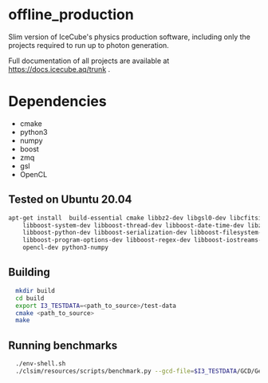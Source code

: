 # offline_production
Slim version of IceCube's physics production software, including only the projects required to run up to photon generation. 

Full documentation of all projects are available at https://docs.icecube.aq/trunk .

# Dependencies
* cmake 
* python3
* numpy
* boost
* zmq
* gsl
* OpenCL 

## Tested on Ubuntu 20.04

```sh
apt-get install  build-essential cmake libbz2-dev libgsl0-dev libcfitsio-dev
    libboost-system-dev libboost-thread-dev libboost-date-time-dev libzmq5-dev
    libboost-python-dev libboost-serialization-dev libboost-filesystem-dev 
    libboost-program-options-dev libboost-regex-dev libboost-iostreams-dev
    opencl-dev python3-numpy
```

## Building

```sh
  mkdir build
  cd build
  export I3_TESTDATA=<path_to_source>/test-data
  cmake <path_to_source>
  make
```

## Running benchmarks

```sh
  ./env-shell.sh
  ./clsim/resources/scripts/benchmark.py --gcd-file=$I3_TESTDATA/GCD/GeoCalibDetectorStatus_2016.57531_V0.i3.gz --numevents 100
```
